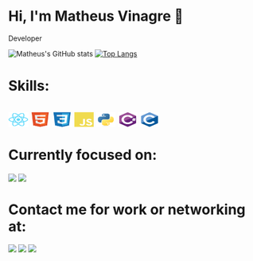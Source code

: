 # Hi, I'm Matheus Vinagre :wave: 
Developer

![Matheus's GitHub stats](https://github-readme-stats.vercel.app/api?username=matheuszv&show_icons=true&theme=midnight-purple) [![Top Langs](https://github-readme-stats.vercel.app/api/top-langs/?username=matheuszv&layout=compact&theme=midnight-purple)](https://github.com/anuraghazra/github-readme-stats)

# Skills:
<div style="display: inline_block"><br>
  <img align="center" alt="Icon-React" height="30" width="40" src="https://raw.githubusercontent.com/devicons/devicon/master/icons/react/react-original.svg">
  <img align="center" alt="Icon-HTML" height="30" width="40" src="https://raw.githubusercontent.com/devicons/devicon/master/icons/html5/html5-original.svg">
  <img align="center" alt="Icon-CSS" height="30" width="40" src="https://raw.githubusercontent.com/devicons/devicon/master/icons/css3/css3-original.svg">
  <img align="center" alt="Icon-Js" height="30" width="40" src="https://raw.githubusercontent.com/devicons/devicon/master/icons/javascript/javascript-plain.svg">
  <img align="center" alt="Icon-Python" height="30" width="40" src="https://raw.githubusercontent.com/devicons/devicon/master/icons/python/python-original.svg">
  <img align="center" alt="Icon-Csharp" height="30" width="40" src="https://raw.githubusercontent.com/devicons/devicon/master/icons/csharp/csharp-original.svg">
  <img align="center" alt="Icon-Csharp" height="30" width="40" src="https://raw.githubusercontent.com/devicons/devicon/master/icons/c/c-original.svg">
</div>

# Currently focused on:
<img align="center" src="https://img.shields.io/badge/REACT-000000?style=for-the-badge&logo=react&logoColor=blue"></img> 
<img align="center" src="https://img.shields.io/badge/C.sharp-FFFFFF?style=for-the-badge&logo=csharp&logoColor=blue"></img>


# Contact me for work or networking at:

<div> 
  <a href="https://www.linkedin.com/in/matheuszv/" target="_blank">
    <img src="https://img.shields.io/badge/LinkedIn-0077B5?style=for-the-badge&logo=linkedin&logoColor=white" target="_blank"></a>

  <a href="https://www.instagram.com/matheusz_v" target="_blank">
    <img src="https://img.shields.io/badge/Instagram-E4405F?style=for-the-badge&logo=instagram&logoColor=white" target="_blank"></a>
  
  <a href = "matheus.vinagre2@gmail.com" target="_blank">
    <img  src="https://img.shields.io/badge/-Gmail-%23333?style=for-the-badge&logo=gmail&logoColor=white" target="_blank"></a>
</div>
